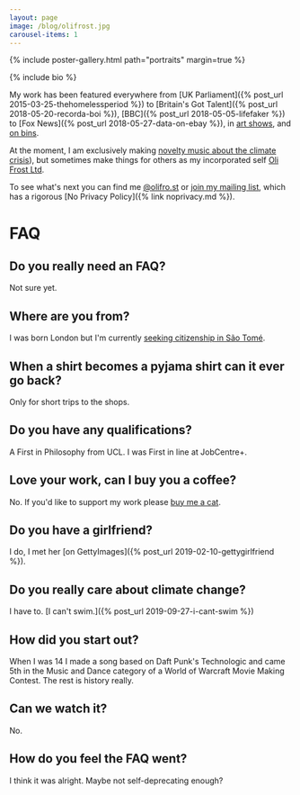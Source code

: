 ```yaml
---
layout: page
image: /blog/olifrost.jpg
carousel-items: 1
---
```


<style>
.owl-dots {
  display: none;
}
</style>

{% include poster-gallery.html path="portraits" margin=true %}

{% include bio %}

My work has been featured everywhere from [UK Parliament]({% post_url 2015-03-25-thehomelessperiod %}) to [Britain's Got Talent]({% post_url 2018-05-20-recorda-boi %}), [BBC]({% post_url 2018-05-05-lifefaker %}) to [Fox News]({% post_url 2018-05-27-data-on-ebay %}), in [art shows](/refer), and [on bins](/little-tips).

At the moment, I am exclusively making [novelty music about the climate crisis](/refrost)), but sometimes make things for others as my incorporated self [Oli Frost Ltd](/ltd).

To see what's next you can find me [@olifro.st](/s) or [join my mailing list](#footer), which has a rigorous [No Privacy Policy]({% link noprivacy.md %}).

# FAQ

## Do you really need an FAQ?
Not sure yet.

## Where are you from?
I was born London but I'm currently [seeking citizenship in São Tomé](/blog/sao-tome-citizen/).

## When a shirt becomes a pyjama shirt can it ever go back?
Only for short trips to the shops.

## Do you have any qualifications?
A First in Philosophy from UCL. I was First in line at JobCentre+.

## Love your work, can I buy you a coffee?
No. If you'd like to support my work please [buy me a cat](/buymeacat).

## Do you have a girlfriend?
I do, I met her [on GettyImages]({% post_url 2019-02-10-gettygirlfriend %}).

## Do you really care about climate change?
I have to. [I can't swim.]({% post_url 2019-09-27-i-cant-swim %})

## How did you start out?

When I was 14 I made a song based on Daft Punk's Technologic and came 5th in the Music and Dance category of a World of Warcraft Movie Making Contest. The rest is history really.

## Can we watch it?
No.

## How do you feel the FAQ went?
I think it was alright. Maybe not self-deprecating enough?
